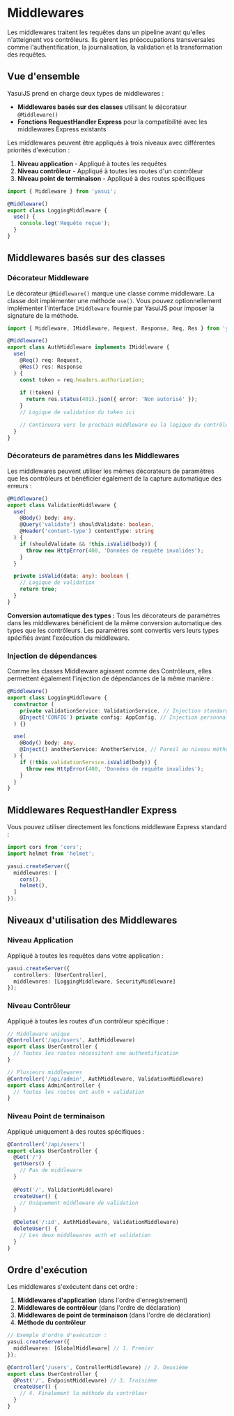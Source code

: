 # Middlewares

Les middlewares traitent les requêtes dans un pipeline avant qu'elles n'atteignent vos contrôleurs. Ils gèrent les préoccupations transversales comme l'authentification, la journalisation, la validation et la transformation des requêtes.

## Vue d'ensemble

YasuiJS prend en charge deux types de middlewares :
- **Middlewares basés sur des classes** utilisant le décorateur `@Middleware()`
- **Fonctions RequestHandler Express** pour la compatibilité avec les middlewares Express existants

Les middlewares peuvent être appliqués à trois niveaux avec différentes priorités d'exécution :
1. **Niveau application** - Appliqué à toutes les requêtes
2. **Niveau contrôleur** - Appliqué à toutes les routes d'un contrôleur
3. **Niveau point de terminaison** - Appliqué à des routes spécifiques

```typescript
import { Middleware } from 'yasui';

@Middleware()
export class LoggingMiddleware {
  use() {
    console.log('Requête reçue');
  }
}
```

## Middlewares basés sur des classes

### Décorateur Middleware

Le décorateur `@Middleware()` marque une classe comme middleware. La classe doit implémenter une méthode `use()`. Vous pouvez optionnellement implémenter l'interface `IMiddleware` fournie par YasuiJS pour imposer la signature de la méthode.

```typescript
import { Middleware, IMiddleware, Request, Response, Req, Res } from 'yasui';

@Middleware()
export class AuthMiddleware implements IMiddleware {
  use(
    @Req() req: Request,
    @Res() res: Response
  ) {
    const token = req.headers.authorization;
    
    if (!token) {
      return res.status(401).json({ error: 'Non autorisé' });
    }
    // Logique de validation du token ici

    // Continuera vers le prochain middleware ou la logique du contrôleur si vous ne retournez rien/void
  }
}
```

### Décorateurs de paramètres dans les Middlewares

Les middlewares peuvent utiliser les mêmes décorateurs de paramètres que les contrôleurs et bénéficier également de la capture automatique des erreurs :

```typescript
@Middleware()
export class ValidationMiddleware {
  use(
    @Body() body: any,
    @Query('validate') shouldValidate: boolean,
    @Header('content-type') contentType: string
  ) {
    if (shouldValidate && !this.isValid(body)) {
      throw new HttpError(400, 'Données de requête invalides');
    }
  }

  private isValid(data: any): boolean {
    // Logique de validation
    return true;
  }
}
```

**Conversion automatique des types :** Tous les décorateurs de paramètres dans les middlewares bénéficient de la même conversion automatique des types que les contrôleurs. Les paramètres sont convertis vers leurs types spécifiés avant l'exécution du middleware.

### Injection de dépendances

Comme les classes Middleware agissent comme des Contrôleurs, elles permettent également l'injection de dépendances de la même manière :

```typescript
@Middleware()
export class LoggingMiddleware {
  constructor (
    private validationService: ValidationService, // Injection standard
    @Inject('CONFIG') private config: AppConfig, // Injection personnalisée pré-enregistrée
  ) {}

  use(
    @Body() body: any,
    @Inject() anotherService: AnotherService, // Pareil au niveau méthode
  ) {
    if (!this.validationService.isValid(body)) {
      throw new HttpError(400, 'Données de requête invalides');
    }
  }
}
```

## Middlewares RequestHandler Express

Vous pouvez utiliser directement les fonctions middleware Express standard :

```typescript
import cors from 'cors';
import helmet from 'helmet';

yasui.createServer({
  middlewares: [
    cors(),
    helmet(),
  ]
});
```

## Niveaux d'utilisation des Middlewares

### Niveau Application

Appliqué à toutes les requêtes dans votre application :

```typescript
yasui.createServer({
  controllers: [UserController],
  middlewares: [LoggingMiddleware, SecurityMiddleware]
});
```

### Niveau Contrôleur

Appliqué à toutes les routes d'un contrôleur spécifique :

```typescript
// Middleware unique
@Controller('/api/users', AuthMiddleware)
export class UserController {
  // Toutes les routes nécessitent une authentification
}

// Plusieurs middlewares
@Controller('/api/admin', AuthMiddleware, ValidationMiddleware)
export class AdminController {
  // Toutes les routes ont auth + validation
}
```

### Niveau Point de terminaison

Appliqué uniquement à des routes spécifiques :

```typescript
@Controller('/api/users')
export class UserController {
  @Get('/')
  getUsers() {
    // Pas de middleware
  }
  
  @Post('/', ValidationMiddleware)
  createUser() {
    // Uniquement middleware de validation
  }
  
  @Delete('/:id', AuthMiddleware, ValidationMiddleware)
  deleteUser() {
    // Les deux middlewares auth et validation
  }
}
```

## Ordre d'exécution

Les middlewares s'exécutent dans cet ordre :

1. **Middlewares d'application** (dans l'ordre d'enregistrement)
2. **Middlewares de contrôleur** (dans l'ordre de déclaration)
3. **Middlewares de point de terminaison** (dans l'ordre de déclaration)
4. **Méthode du contrôleur**

```typescript
// Exemple d'ordre d'exécution :
yasui.createServer({
  middlewares: [GlobalMiddleware] // 1. Premier
});

@Controller('/users', ControllerMiddleware) // 2. Deuxième
export class UserController {
  @Post('/', EndpointMiddleware) // 3. Troisième
  createUser() {
    // 4. Finalement la méthode du contrôleur
  }
}
```
